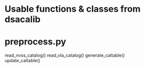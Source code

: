 # Usable functions & classes from dsacalib

# preprocess.py
read_nvss_catalog()
read_vla_catalog()
generate_caltable()
update_caltable()

